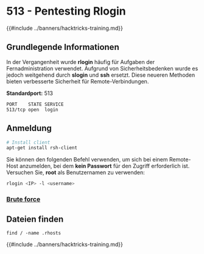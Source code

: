 # 513 - Pentesting Rlogin

{{#include ../banners/hacktricks-training.md}}


## Grundlegende Informationen

In der Vergangenheit wurde **rlogin** häufig für Aufgaben der Fernadministration verwendet. Aufgrund von Sicherheitsbedenken wurde es jedoch weitgehend durch **slogin** und **ssh** ersetzt. Diese neueren Methoden bieten verbesserte Sicherheit für Remote-Verbindungen.

**Standardport:** 513
```
PORT    STATE SERVICE
513/tcp open  login
```
## **Anmeldung**
```bash
# Install client
apt-get install rsh-client
```
Sie können den folgenden Befehl verwenden, um sich bei einem Remote-Host anzumelden, bei dem **kein Passwort** für den Zugriff erforderlich ist. Versuchen Sie, **root** als Benutzernamen zu verwenden:
```bash
rlogin <IP> -l <username>
```
### [Brute force](../generic-hacking/brute-force.md#rlogin)

## Dateien finden
```
find / -name .rhosts
```
{{#include ../banners/hacktricks-training.md}}
